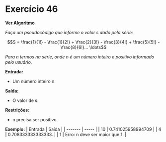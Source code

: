 # Exercício 46

[**Ver Algoritmo**](Algoritmo46.md)

*Faça um pseudocódigo que informe o valor s dado pela série:*

$$S =  \frac{1}{1!} - \frac{1}{2!} + \frac{2}{3!} - \frac{3}{4!} + \frac{5}{5!} - \frac{8}{6!}... \ldots$$

*Para n termos na série, onde n é um número inteiro e positivo informado pelo usuário.*

**Entrada:**
- Um número inteiro n.

**Saída:**
- O valor de s.

**Restrições:**
- n precisa ser positivo.

**Exemplo:**
| Entrada | Saída |
| ------- | ----- |
| 10 | 0.741025958994709 |
| 4 | 0.708333333333333. |
| 1 | Erro: n deve ser maior que 1. |
